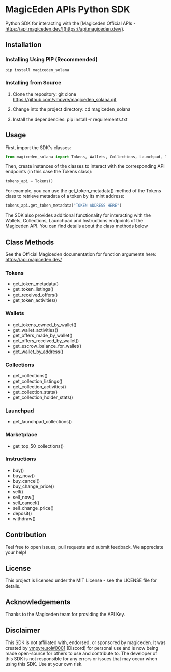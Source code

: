 # MagicEden APIs Python SDK 

Python SDK for interacting with the [Magiceden Official APIs - https://api.magiceden.dev/](https://api.magiceden.dev/).

## Installation

### Installing Using PIP (Recommended)
```python
pip install magiceden_solana
```

### Installing from Source

1. Clone the repository: git clone https://github.com/vmpyre/magiceden_solana.git

2. Change into the project directory: cd magiceden_solana

3. Install the dependencies: pip install -r requirements.txt

## Usage

First, import the SDK's classes:
```python
from magiceden_solana import Tokens, Wallets, Collections, Launchpad, Instructions
```

Then, create instances of the classes to interact with the corresponding API endpoints (in this case the Tokens class):
```python
tokens_api = Tokens()
```

For example, you can use the get_token_metadata() method of the Tokens class to retrieve metadata of a token by its mint address:
```python
tokens_api.get_token_metadata("TOKEN ADDRESS HERE")
```
The SDK also provides additional functionality for interacting with the Wallets, Collections, Launchpad and Instructions endpoints of the Magiceden API.
You can find details about the class methods below

## Class Methods
See the Official Magiceden documentation for function arguments here: https://api.magiceden.dev/

### Tokens
- get_token_metadata()
- get_token_listings()
- get_received_offers()
- get_token_activities()

### Wallets
- get_tokens_owned_by_wallet()
- get_wallet_activities()
- get_offers_made_by_wallet()
- get_offers_received_by_wallet()
- get_escrow_balance_for_wallet()
- get_wallet_by_address()

### Collections
- get_collections()
- get_collection_listings()
- get_collection_activities()
- get_collection_stats()
- get_collection_holder_stats()

### Launchpad
- get_launchpad_collections()

### Marketplace
- get_top_50_collections()

### Instructions
- buy()
- buy_now()
- buy_cancel()
- buy_change_price()
- sell()
- sell_now()
- sell_cancel()
- sell_change_price()
- deposit()
- withdraw()

## Contribution
Feel free to open issues, pull requests and submit feedback. We appreciate your help!

## License
This project is licensed under the MIT License - see the LICENSE file for details.

## Acknowledgements
Thanks to the Magiceden team for providing the API Key.

## Disclaimer
This SDK is not affiliated with, endorsed, or sponsored by magiceden. It was created by [vmpyre.sol#0001](https://discordapp.com/users/473884990837489675) (Discord) for personal use and is now being made open-source for others to use and contribute to. The developer of this SDK is not responsible for any errors or issues that may occur when using this SDK. Use at your own risk.

